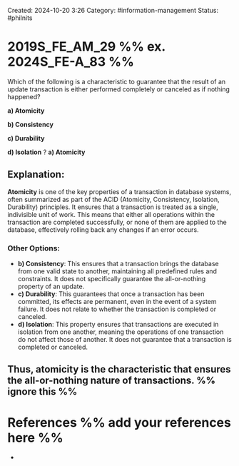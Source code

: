 Created: 2024-10-20 3:26
Category: #information-management 
Status: #philnits



# 2019S_FE_AM_29 %% ex. 2024S_FE-A_83 %%

Which of the following is a characteristic to guarantee that the result of an update transaction is either performed completely or canceled as if nothing happened? 

**a) Atomicity** 

**b) Consistency** 

**c) Durability** 

**d) Isolation**
?
**a) Atomicity** 
## **Explanation:**

**Atomicity** is one of the key properties of a transaction in database systems, often summarized as part of the ACID (Atomicity, Consistency, Isolation, Durability) principles. It ensures that a transaction is treated as a single, indivisible unit of work. This means that either all operations within the transaction are completed successfully, or none of them are applied to the database, effectively rolling back any changes if an error occurs.

### Other Options:

- **b) Consistency**: This ensures that a transaction brings the database from one valid state to another, maintaining all predefined rules and constraints. It does not specifically guarantee the all-or-nothing property of an update.
- **c) Durability**: This guarantees that once a transaction has been committed, its effects are permanent, even in the event of a system failure. It does not relate to whether the transaction is completed or canceled.
- **d) Isolation**: This property ensures that transactions are executed in isolation from one another, meaning the operations of one transaction do not affect those of another. It does not guarantee that a transaction is completed or canceled.

Thus, **atomicity** is the characteristic that ensures the all-or-nothing nature of transactions.
%% ignore this %%
---









# References %% add your references here %%
- 